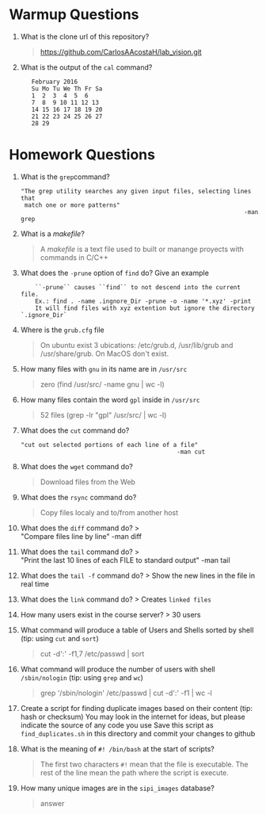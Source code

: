 # Warmup Questions

1.  What is the clone url of this repository?
    >   https://github.com/CarlosAAcostaH/lab_vision.git

2.  What is the output of the ``cal`` command?

           February 2016
           Su Mo Tu We Th Fr Sa
           1  2  3  4  5  6
           7  8  9 10 11 12 13
           14 15 16 17 18 19 20
           21 22 23 24 25 26 27
           28 29
           


# Homework Questions

1.  What is the ``grep``command?
    >
        "The grep utility searches any given input files, selecting lines that
         match one or more patterns"
                                                                       -man grep

2.  What is a *makefile*?
    >   A *makefile* is a text file used to built or manange proyects with commands in C/C++

4.  What does the ``-prune`` option of ``find`` do? Give an example
    >   
            ``-prune`` causes ``find`` to not descend into the current file.
            Ex.: find . -name .ingnore_Dir -prune -o -name '*.xyz' -print
            It will find files with xyz extention but ignore the directory `.ignore_Dir`

5.  Where is the ``grub.cfg``  file
    >   On ubuntu exist 3 ubications: /etc/grub.d, /usr/lib/grub and /usr/share/grub. On MacOS don't exist.

6.  How many files with ``gnu`` in its name are in ``/usr/src``
    >   zero (find /usr/src/ -name gnu | wc -l)

7.  How many files contain the word ``gpl`` inside in ``/usr/src``
    >   52 files (grep -lr "gpl" /usr/src/ | wc -l)

8.  What does the ``cut`` command do?
    >   
        "cut out selected portions of each line of a file"
                                                    -man cut

9.  What does the ``wget`` command do?
    >   Download files from the Web

9.  What does the ``rsync`` command do?
    >   Copy files localy and to/from another host

10.  What does the ``diff`` command do?
    >   
        "Compare files line by line"
                               -man diff

10.  What does the ``tail`` command do?
    >  
        "Print  the  last  10  lines of each FILE to standard output"
                                                            -man tail

10.  What does the ``tail -f`` command do?
    >   Show the new lines in the file in real time

10.  What does the ``link`` command do?
    >   Creates ``linked files``

11.  How many users exist in the course server?
    >   30 users

12. What command will produce a table of Users and Shells sorted by shell (tip: using ``cut`` and ``sort``)
    >   cut -d':' -f1,7 /etc/passwd | sort

13. What command will produce the number of users with shell ``/sbin/nologin`` (tip: using ``grep`` and ``wc``)
    >   grep '/sbin/nologin' /etc/passwd | cut -d':' -f1 | wc -l

15. Create a script for finding duplicate images based on their content (tip: hash or checksum)
    You may look in the internet for ideas, but please indicate the source of any code you use
    Save this script as ``find_duplicates.sh`` in this directory and commit your changes to github

16. What is the meaning of ``#! /bin/bash`` at the start of scripts?
    >   The first two characters ``#!`` mean that the file is executable. The rest of the line mean the path where the script is execute.

17. How many unique images are in the ``sipi_images`` database?
    >   answer
    
